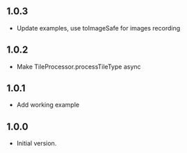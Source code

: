 ## 1.0.3

- Update examples, use toImageSafe for images recording


## 1.0.2

- Make TileProcessor.processTileType async


## 1.0.1

- Add working example


## 1.0.0

- Initial version.
